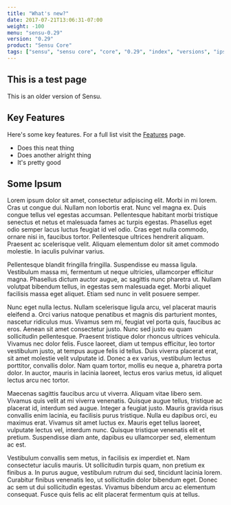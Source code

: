 ```yaml
---
title: "What's new?"
date: 2017-07-21T13:06:31-07:00
weight: -100
menu: "sensu-0.29"
version: "0.29"
product: "Sensu Core"
tags: ["sensu", "sensu core", "core", "0.29", "index", "versions", "ipsum", "bunny"]
---
```


## This is a test page

This is an older version of Sensu.

## Key Features
Here's some key features. For a full list visit the [Features](/sensu/0.29/features/) page.

- Does this neat thing
- Does another alright thing
- It's pretty good

## Some Ipsum
Lorem ipsum dolor sit amet, consectetur adipiscing elit. Morbi in mi lorem. Cras ut congue dui. Nullam non lobortis erat. Nunc vel magna ex. Duis congue tellus vel egestas accumsan. Pellentesque habitant morbi tristique senectus et netus et malesuada fames ac turpis egestas. Phasellus eget odio semper lacus luctus feugiat id vel odio. Cras eget nulla commodo, ornare nisi in, faucibus tortor. Pellentesque ultrices hendrerit aliquam. Praesent ac scelerisque velit. Aliquam elementum dolor sit amet commodo molestie. In iaculis pulvinar varius.

Pellentesque blandit fringilla fringilla. Suspendisse eu massa ligula. Vestibulum massa mi, fermentum ut neque ultricies, ullamcorper efficitur magna. Phasellus dictum auctor augue, ac sagittis nunc pharetra ut. Nullam volutpat bibendum tellus, in egestas sem malesuada eget. Morbi aliquet facilisis massa eget aliquet. Etiam sed nunc in velit posuere semper.

Nunc eget nulla lectus. Nullam scelerisque ligula arcu, vel placerat mauris eleifend a. Orci varius natoque penatibus et magnis dis parturient montes, nascetur ridiculus mus. Vivamus sem mi, feugiat vel porta quis, faucibus ac eros. Aenean sit amet consectetur justo. Nunc sed justo eu quam sollicitudin pellentesque. Praesent tristique dolor rhoncus ultrices vehicula. Vivamus nec dolor felis. Fusce laoreet, diam ut tempus efficitur, leo tortor vestibulum justo, at tempus augue felis id tellus. Duis viverra placerat erat, sit amet molestie velit vulputate id. Donec a ex varius, vestibulum lectus porttitor, convallis dolor. Nam quam tortor, mollis eu neque a, pharetra porta dolor. In auctor, mauris in lacinia laoreet, lectus eros varius metus, id aliquet lectus arcu nec tortor.

Maecenas sagittis faucibus arcu ut viverra. Aliquam vitae libero sem. Vivamus quis velit at mi viverra venenatis. Quisque augue tellus, tristique ac placerat id, interdum sed augue. Integer a feugiat justo. Mauris gravida risus convallis enim lacinia, eu facilisis purus tristique. Nulla eu dapibus orci, eu maximus erat. Vivamus sit amet luctus ex. Mauris eget tellus laoreet, vulputate lectus vel, interdum nunc. Quisque tristique venenatis elit et pretium. Suspendisse diam ante, dapibus eu ullamcorper sed, elementum ac est.

Vestibulum convallis sem metus, in facilisis ex imperdiet et. Nam consectetur iaculis mauris. Ut sollicitudin turpis quam, non pretium ex finibus a. In purus augue, vestibulum rutrum dui sed, tincidunt lacinia lorem. Curabitur finibus venenatis leo, ut sollicitudin dolor bibendum eget. Donec ac sem ut dui sollicitudin egestas. Vivamus bibendum arcu ac elementum consequat. Fusce quis felis ac elit placerat fermentum quis at tellus.
